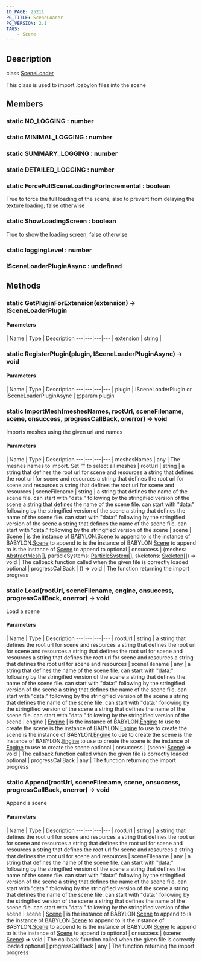 ```yaml
---
ID_PAGE: 25211
PG_TITLE: SceneLoader
PG_VERSION: 2.1
TAGS:
    - Scene
---
```

## Description

class [SceneLoader](/classes/2.5/SceneLoader)

This class is used to import .babylon files into the scene

## Members

### static NO_LOGGING : number



### static MINIMAL_LOGGING : number



### static SUMMARY_LOGGING : number



### static DETAILED_LOGGING : number



### static ForceFullSceneLoadingForIncremental : boolean

True to force the full loading of the scene, also to prevent from delaying the texture loading; false otherwise

### static ShowLoadingScreen : boolean

True to show the loading screen, false otherwise

### static loggingLevel : number



### ISceneLoaderPluginAsync : undefined



## Methods

### static GetPluginForExtension(extension) &rarr; ISceneLoaderPlugin



#### Parameters
 | Name | Type | Description
---|---|---|---
 | extension | string |  

### static RegisterPlugin(plugin, ISceneLoaderPluginAsync) &rarr; void



#### Parameters
 | Name | Type | Description
---|---|---|---
 | plugin | ISceneLoaderPlugin or ISceneLoaderPluginAsync |     @param plugin
### static ImportMesh(meshesNames, rootUrl, sceneFilename, scene, onsuccess, progressCallBack, onerror) &rarr; void

Imports meshes using the given url and names

#### Parameters
 | Name | Type | Description
---|---|---|---
 | meshesNames | any |     The meshes names to import. Set &quot;&quot; to select all meshes
 | rootUrl | string |   a string that defines the root url for scene and resources  a string that defines the root url for scene and resources  a string that defines the root url for scene and resources a string that defines the root url for scene and resources
 | sceneFilename | string |   a string that defines the name of the scene file. can start with "data:" following by the stringified version of the scene  a string that defines the name of the scene file. can start with "data:" following by the stringified version of the scene  a string that defines the name of the scene file. can start with "data:" following by the stringified version of the scene a string that defines the name of the scene file. can start with &quot;data:&quot; following by the stringified version of the scene
 | scene | [Scene](/classes/2.5/Scene) |   is the instance of BABYLON.[Scene](/classes/2.5/Scene) to append to  is the instance of BABYLON.[Scene](/classes/2.5/Scene) to append to  is the instance of BABYLON.[Scene](/classes/2.5/Scene) to append to is the instance of [Scene](/classes/2.5/Scene) to append to
optional | onsuccess | (meshes: [AbstractMesh](/classes/2.5/AbstractMesh)[], particleSystems: [ParticleSystem](/classes/2.5/ParticleSystem)[], skeletons: [Skeleton](/classes/2.5/Skeleton)[]) =&gt; void |     The callback function called when the given file is correctly loaded
optional | progressCallBack | () =&gt; void |     The function returning the import progress
### static Load(rootUrl, sceneFilename, engine, onsuccess, progressCallBack, onerror) &rarr; void

Load a scene

#### Parameters
 | Name | Type | Description
---|---|---|---
 | rootUrl | string |  a string that defines the root url for scene and resources  a string that defines the root url for scene and resources  a string that defines the root url for scene and resources  a string that defines the root url for scene and resources a string that defines the root url for scene and resources
 | sceneFilename | any |  a string that defines the name of the scene file. can start with "data:" following by the stringified version of the scene  a string that defines the name of the scene file. can start with "data:" following by the stringified version of the scene  a string that defines the name of the scene file. can start with "data:" following by the stringified version of the scene  a string that defines the name of the scene file. can start with "data:" following by the stringified version of the scene a string that defines the name of the scene file. can start with &quot;data:&quot; following by the stringified version of the scene
 | engine | [Engine](/classes/2.5/Engine) |  is the instance of BABYLON.[Engine](/classes/2.5/Engine) to use to create the scene  is the instance of BABYLON.[Engine](/classes/2.5/Engine) to use to create the scene  is the instance of BABYLON.[Engine](/classes/2.5/Engine) to use to create the scene  is the instance of BABYLON.[Engine](/classes/2.5/Engine) to use to create the scene is the instance of [Engine](/classes/2.5/Engine) to use to create the scene
optional | onsuccess | (scene: [Scene](/classes/2.5/Scene)) =&gt; void |     The callback function called when the given file is correctly loaded
optional | progressCallBack | any |     The function returning the import progress
### static Append(rootUrl, sceneFilename, scene, onsuccess, progressCallBack, onerror) &rarr; void

Append a scene

#### Parameters
 | Name | Type | Description
---|---|---|---
 | rootUrl | string |  a string that defines the root url for scene and resources  a string that defines the root url for scene and resources  a string that defines the root url for scene and resources  a string that defines the root url for scene and resources a string that defines the root url for scene and resources
 | sceneFilename | any |  a string that defines the name of the scene file. can start with "data:" following by the stringified version of the scene  a string that defines the name of the scene file. can start with "data:" following by the stringified version of the scene  a string that defines the name of the scene file. can start with "data:" following by the stringified version of the scene  a string that defines the name of the scene file. can start with "data:" following by the stringified version of the scene a string that defines the name of the scene file. can start with &quot;data:&quot; following by the stringified version of the scene
 | scene | [Scene](/classes/2.5/Scene) |  is the instance of BABYLON.[Scene](/classes/2.5/Scene) to append to  is the instance of BABYLON.[Scene](/classes/2.5/Scene) to append to  is the instance of BABYLON.[Scene](/classes/2.5/Scene) to append to  is the instance of BABYLON.[Scene](/classes/2.5/Scene) to append to is the instance of [Scene](/classes/2.5/Scene) to append to
optional | onsuccess | (scene: [Scene](/classes/2.5/Scene)) =&gt; void |     The callback function called when the given file is correctly loaded
optional | progressCallBack | any |     The function returning the import progress
